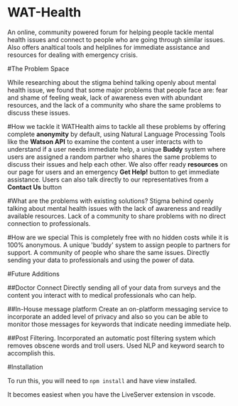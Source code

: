 WAT-Health
====== 

An online, community powered forum for helping people tackle mental health issues and connect to people who are going through similar issues. 
<br>
Also offers analtical tools and helplines for immediate assistance and resources for dealing with emergency crisis.
<br>

#The Problem Space

While researching about the stigma behind talking openly about mental health issue, we found that some major problems that people face are: fear and shame of feeling weak, lack of awareness even with abundant resources, and the lack of a community who share the same problems to discuss these issues.

#How we tackle it
WATHealth aims to tackle all these problems by offering complete **anonymity** by default, using Natural Language Processing Tools like the **Watson API** to examine the content a user interacts with to understand if a user needs immediate help, a unique **Buddy** system where users are assigned a random partner who shares the same problems to discuss their issues and help each other. We also offer ready **resources** on our page for users and an emergency **Get Help!** button to get immediate assistance. Users can also talk directly to our representatives from a **Contact Us** button

#What are the problems with existing solutions?
Stigma behind openly talking about mental health issues with the lack of awareness and readily available resources. Lack of a community to share problems with no direct connection to professionals.

#How are we special
This is completely free with no hidden costs while it is 100% anonymous. A unique 'buddy' system to assign people to partners for support. A community of people who share the same issues. Directly sending your data to professionals and using the power of data. 

#Future Additions

##Doctor Connect 
Directly sending all of your data from surveys and the content you interact with to medical professionals who can help. 

##In-House message platform
Create an on-platform messaging service to incorporate an added level of privacy and also so you can be able to monitor those messages for keywords that indicate needing immediate help.

##Post Filtering.
Incorporated an automatic post filtering system which removes obscene words and troll users. Used NLP and keyword search to accomplish this.  

#Installation

To run this, you will need to ```npm install``` and have view installed.

It becomes easiest when you have the LiveServer extension in vscode.
